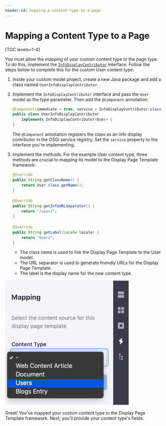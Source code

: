 ```yaml
---
header-id: mapping-a-content-type-to-a-page
---
```


# Mapping a Content Type to a Page

[TOC levels=1-4]

You must allow the mapping of your custom content type to the page type. To do
this, implement the
[`InfoDisplayContributor`](@app-ref@/info/2.0.0/javadocs/com/liferay/info/display/contributor/InfoDisplayContributor.html)
interface. Follow the steps below to complete this for the custom User content
type.

1.  Inside your custom model project, create a new Java package and add a class
    named `UserInfoDisplayContributor`.

2.  Implement the `InfoDisplayContributor` interface and pass the `User` model
    as the type parameter. Then add the `@Component` annotation:

    ```java
    @Component(immediate = true, service = InfoDisplayContributor.class)
    public class UserInfoDisplayContributor
        implements InfoDisplayContributor<User> {
    }
    ```

    The `@Component` annotation registers the class as an info display
    contributor in the OSGi service registry. Set the `service` property to the
    interface you're implementing.

3.  Implement the methods. For the example User content type, three methods are
    crucial to mapping its model to the Display Page Template framework:

    ```java
    @Override
    public String getClassName() {
        return User.class.getName();
    }

    @Override
    public String getInfoURLSeparator() {
        return "/user/";
    }

    @Override
    public String getLabel(Locale locale) {
        return "Users";
    }
    ```

    - The class name is used to link the Display Page Template to the User
      model.
    - The URL separator is used to generate friendly URLs for the Display Page
      Template.
    - The label is the display name for the new content type.

![Figure 1: After creating the `*InfoDisplayContributor` class, you can create Display Page Templates and map them to your custom model.](../../../images/custom-model-selectable.png)

Great! You've mapped your custom content type to the Display Page Template
framework. Next, you'll provide your content type's fields.
